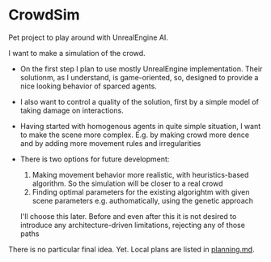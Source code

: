 # CrowdSim

Pet project to play around with UnrealEngine AI.


I want to make a simulation of the crowd.
* On the first step I plan to use mostly UnrealEngine implementation. Their solutionm, as I understand, is game-oriented, so, designed to provide a nice looking behavior of sparced agents.
* I also want to control a quality of the solution, first by a simple model of taking damage on interactions.
* Having started with homogenous agents in quite simple situation, I want to make the scene more complex. E.g. by making crowd more dence and by adding more movement rules and irregularities
* There is two options for future development:
  1. Making movement behavior more realistic, with heuristics-based algorithm. So the simulation will be closer to a real crowd
  2. Finding optimal parameters for the existing algorightm with given scene parameters e.g. authomatically, using the genetic approach

  I'll choose this later. Before and even after this it is not desired to introduce any architecture-driven limitations, rejecting any of those paths

There is no particular final idea. Yet. Local plans are listed in [planning.md](https://github.com/sslebedev/CrowdSim/blob/main/planning.md).
